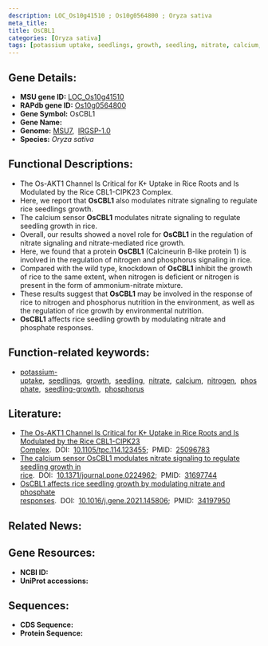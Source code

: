 ```yaml
---
description: LOC_Os10g41510 ; Os10g0564800 ; Oryza sativa
meta_title:
title: OsCBL1
categories: [Oryza sativa]
tags: [potassium uptake, seedlings, growth, seedling, nitrate, calcium, nitrogen, phosphate, seedling growth, phosphorus]
---
```


## Gene Details:
- **MSU gene ID:** [LOC_Os10g41510](http://rice.uga.edu/cgi-bin/ORF_infopage.cgi?orf=LOC_Os10g41510)  
- **RAPdb gene ID:** [Os10g0564800](https://rapdb.dna.affrc.go.jp/locus/?name=Os10g0564800)  
- **Gene Symbol:** OsCBL1
- **Gene Name:**
- **Genome:**  [MSU7](http://rice.uga.edu/),&nbsp;&nbsp;[IRGSP-1.0](https://rapdb.dna.affrc.go.jp/download/irgsp1.html)
- **Species:** *Oryza sativa*

## Functional Descriptions:
   - The Os-AKT1 Channel Is Critical for K+ Uptake in Rice Roots and Is Modulated by the Rice CBL1-CIPK23 Complex.
   - Here, we report that **OsCBL1** also modulates nitrate signaling to regulate rice seedlings growth.
   - The calcium sensor **OsCBL1** modulates nitrate signaling to regulate seedling growth in rice.
   - Overall, our results showed a novel role for **OsCBL1** in the regulation of nitrate signaling and nitrate-mediated rice growth.
   - Here, we found that a protein **OsCBL1** (Calcineurin B-like protein 1) is involved in the regulation of nitrogen and phosphorus signaling in rice.
   - Compared with the wild type, knockdown of **OsCBL1** inhibit the growth of rice to the same extent, when nitrogen is deficient or nitrogen is present in the form of ammonium-nitrate mixture.
   - These results suggest that **OsCBL1** may be involved in the response of rice to nitrogen and phosphorus nutrition in the environment, as well as the regulation of rice growth by environmental nutrition.
   - **OsCBL1** affects rice seedling growth by modulating nitrate and phosphate responses.

## Function-related keywords:
   - [potassium-uptake](/tags/potassium-uptake/),&nbsp;&nbsp;[seedlings](/tags/seedlings/),&nbsp;&nbsp;[growth](/tags/growth/),&nbsp;&nbsp;[seedling](/tags/seedling/),&nbsp;&nbsp;[nitrate](/tags/nitrate/),&nbsp;&nbsp;[calcium](/tags/calcium/),&nbsp;&nbsp;[nitrogen](/tags/nitrogen/),&nbsp;&nbsp;[phosphate](/tags/phosphate/),&nbsp;&nbsp;[seedling-growth](/tags/seedling-growth/),&nbsp;&nbsp;[phosphorus](/tags/phosphorus/)

## Literature:
   - [The Os-AKT1 Channel Is Critical for K+ Uptake in Rice Roots and Is Modulated by the Rice CBL1-CIPK23 Complex](https://www.doi.org/10.1105/tpc.114.123455).&nbsp;&nbsp;DOI:&nbsp;&nbsp;[10.1105/tpc.114.123455](https://www.doi.org/10.1105/tpc.114.123455);&nbsp;&nbsp;PMID:&nbsp;&nbsp;[25096783](https://pubmed.ncbi.nlm.nih.gov/25096783/)
   - [The calcium sensor OsCBL1 modulates nitrate signaling to regulate seedling growth in rice](https://www.doi.org/10.1371/journal.pone.0224962).&nbsp;&nbsp;DOI:&nbsp;&nbsp;[10.1371/journal.pone.0224962](https://www.doi.org/10.1371/journal.pone.0224962);&nbsp;&nbsp;PMID:&nbsp;&nbsp;[31697744](https://pubmed.ncbi.nlm.nih.gov/31697744/)
   - [OsCBL1 affects rice seedling growth by modulating nitrate and phosphate responses](https://www.doi.org/10.1016/j.gene.2021.145806).&nbsp;&nbsp;DOI:&nbsp;&nbsp;[10.1016/j.gene.2021.145806](https://www.doi.org/10.1016/j.gene.2021.145806);&nbsp;&nbsp;PMID:&nbsp;&nbsp;[34197950](https://pubmed.ncbi.nlm.nih.gov/34197950/)

## Related News:

## Gene Resources:
- **NCBI ID:**  []()
- **UniProt accessions:** [](https://www.uniprot.org/uniprotkb//entry)

## Sequences:
- **CDS Sequence:**
- **Protein Sequence:**
